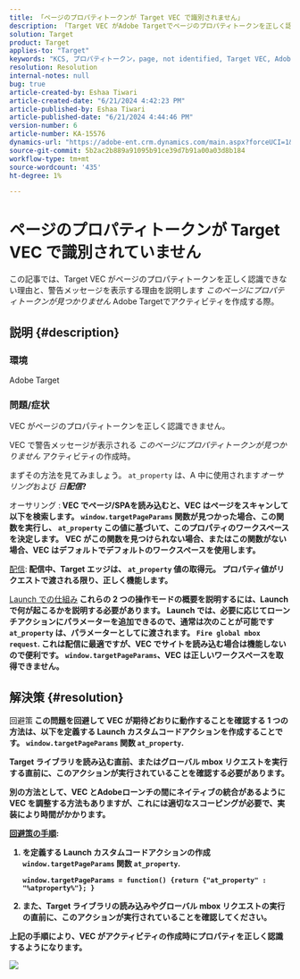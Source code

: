 ```yaml
---
title: 「ページのプロパティトークンが Target VEC で識別されません」
description: 「Target VEC がAdobe Targetでページのプロパティトークンを正しく認識できない理由を説明します。」
solution: Target
product: Target
applies-to: "Target"
keywords: "KCS, プロパティトークン，page, not identified, Target VEC, Adobe Target, at_property, window.targetPageParams 関数"
resolution: Resolution
internal-notes: null
bug: true
article-created-by: Eshaa Tiwari
article-created-date: "6/21/2024 4:42:23 PM"
article-published-by: Eshaa Tiwari
article-published-date: "6/21/2024 4:44:46 PM"
version-number: 6
article-number: KA-15576
dynamics-url: "https://adobe-ent.crm.dynamics.com/main.aspx?forceUCI=1&pagetype=entityrecord&etn=knowledgearticle&id=7c697f3a-ed2f-ef11-840a-6045bd029b18"
source-git-commit: 5b2ac2b889a91095b91ce39d7b91a00a03d8b184
workflow-type: tm+mt
source-wordcount: '435'
ht-degree: 1%

---
```


# ページのプロパティトークンが Target VEC で識別されていません


この記事では、Target VEC がページのプロパティトークンを正しく認識できない理由と、警告メッセージを表示する理由を説明します *このページにプロパティトークンが見つかりません* Adobe Targetでアクティビティを作成する際。

## 説明 {#description}


### 環境

Adobe Target

### 問題/症状

VEC がページのプロパティトークンを正しく認識できません。

VEC で警告メッセージが表示される *このページにプロパティトークンが見つかりません* アクティビティの作成時。

まずその方法を見てみましょう。 `at_property` は、A 中に使用されます&#x200B;*オーサリング*&#x200B;および *日<b>配信*?

</b>オーサリング :<b>
VEC でページ/SPAを読み込むと、VEC はページをスキャンして以下を検索します。 `window.targetPageParams` 関数が見つかった場合、この関数を実行し、 `at_property` この値に基づいて、このプロパティのワークスペースを決定します。 VEC がこの関数を見つけられない場合、またはこの関数がない場合、VEC はデフォルトでデフォルトのワークスペースを使用します。

</b><u>配信</u>:<b>
配信中、Target エッジは、 `at_property` 値の取得元。 プロパティ値がリクエストで渡される限り、正しく機能します。

</b><u>Launch での仕組み</u><b>
これらの 2 つの操作モードの概要を説明するには、Launch で何が起こるかを説明する必要があります。
Launch では、必要に応じてローンチアクションにパラメーターを追加できるので、通常は次のことが可能です `at_property` は、パラメーターとしてに渡されます。 `Fire global mbox request`.
これは配信に最適ですが、VEC でサイトを読み込む場合は機能しないので便利です。 `window.targetPageParams`、VEC は正しいワークスペースを取得できません。


## 解決策 {#resolution}


</b>回避策<b>
この問題を回避して VEC が期待どおりに動作することを確認する 1 つの方法は、以下を定義する Launch カスタムコードアクションを作成することです。 `window.targetPageParams` 関数 `at_property`.

Target ライブラリを読み込む直前、またはグローバル mbox リクエストを実行する直前に、このアクションが実行されていることを確認する必要があります。

別の方法として、VEC とAdobeローンチの間にネイティブの統合があるように VEC を調整する方法もありますが、これには適切なスコーピングが必要で、実装により時間がかかります。

<u>回避策の手順</u>:

1. を定義する Launch カスタムコードアクションの作成 `window.targetPageParams` 関数 `at_property`.<br>

   ```
   window.targetPageParams = function() {return {"at_property" : "%atproperty%"}; }
   ```


2. また、Target ライブラリの読み込みやグローバル mbox リクエストの実行の直前に、このアクションが実行されていることを確認してください。


上記の手順により、VEC がアクティビティの作成時にプロパティを正しく認識するようになります。

![](http://omniture.custhelp.com/ci/inlineImage/get/3018176/a5a902ecd7ac849bb5bf0fa7e22e14e7)
